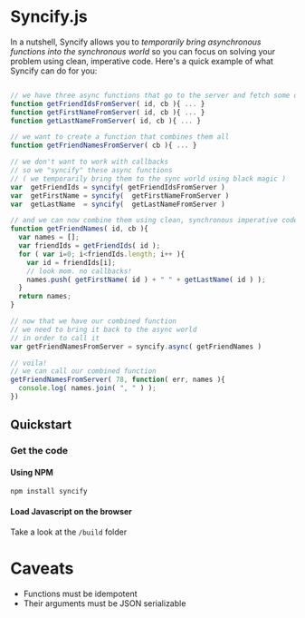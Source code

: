 # Syncify.js

In a nutshell, Syncify allows you to *temporarily bring asynchronous functions into the synchronous world* so you
can focus on solving your problem using clean, imperative code. Here's a quick example of what Syncify can do for you:

```javascript

// we have three async functions that go to the server and fetch some data
function getFriendIdsFromServer( id, cb ){ ... }
function getFirstNameFromServer( id, cb ){ ... }
function getLastNameFromServer( id, cb ){ ... }

// we want to create a function that combines them all
function getFriendNamesFromServer( cb ){ ... }

// we don't want to work with callbacks
// so we "syncify" these async functions
// ( we temporarily bring them to the sync world using black magic )
var  getFriendIds = syncify( getFriendIdsFromServer )
var  getFirstName = syncify(  getFirstNameFromServer )
var  getLastName  = syncify(  getLastNameFromServer )

// and we can now combine them using clean, synchronous imperative code
function getFriendNames( id, cb ){
  var names = [];
  var friendIds = getFriendIds( id );
  for ( var i=0; i<friendIds.length; i++ ){
    var id = friendIds[i];
    // look mom. no callbacks!
    names.push( getFirstName( id ) + " " + getLastName( id ) );
  }
  return names;
}

// now that we have our combined function
// we need to bring it back to the async world
// in order to call it
var getFriendNamesFromServer = syncify.async( getFriendNames )

// voila!
// we can call our combined function
getFriendNamesFromServer( 78, function( err, names ){
  console.log( names.join( ", " ) );
})


```


## Quickstart

### Get the code

#### Using NPM

```shell
npm install syncify
```

#### Load Javascript on the browser

Take a look at the `/build` folder

# Caveats

* Functions must be idempotent
* Their arguments must be JSON serializable

